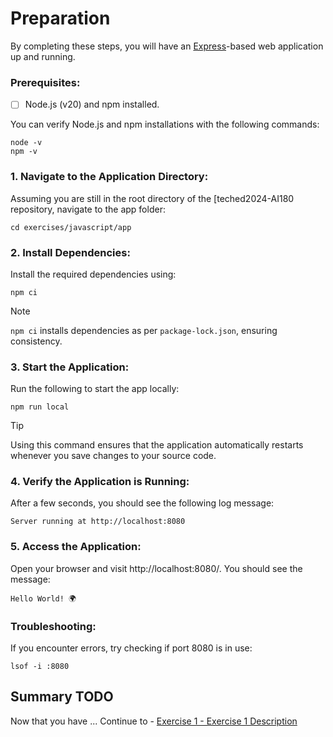 # Preparation

By completing these steps, you will have an [Express](https://www.npmjs.com/package/express)-based web application up and running.

### Prerequisites:
- [ ] Node.js (v20) and npm installed.

You can verify Node.js and npm installations with the following commands:

```shell
node -v
npm -v
```

### 1. Navigate to the Application Directory:

Assuming you are still in the root directory of the [teched2024-AI180 repository, navigate to the app folder:
```shell
cd exercises/javascript/app
```

### 2. Install Dependencies:

Install the required dependencies using:
```shell
npm ci
```
> [!NOTE]
> `npm ci` installs dependencies as per `package-lock.json`, ensuring consistency.

### 3. Start the Application:
Run the following to start the app locally:
```shell
npm run local
```
> [!TIP]
> Using this command ensures that the application automatically restarts whenever you save changes to your source code.

### 4. Verify the Application is Running:
After a few seconds, you should see the following log message:
```
Server running at http://localhost:8080
```

### 5. Access the Application:
Open your browser and visit http://localhost:8080/. You should see the message:
```
Hello World! 🌍
```

### Troubleshooting:
If you encounter errors, try checking if port 8080 is in use:
```shell
lsof -i :8080
```

## Summary TODO

Now that you have ... 
Continue to - [Exercise 1 - Exercise 1 Description](../ex1/README.md)
